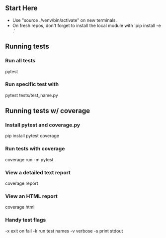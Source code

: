 ## Start Here
* Use "source ./venv/bin/activate" on new terminals.
* On fresh repos, don't forget to install the local module with 'pip install -e .'

## Running tests
### Run all tests
pytest

### Run specific test with 
pytest tests/test_name.py

## Running tests w/ coverage
### Install pytest and coverage.py
pip install pytest coverage

### Run tests with coverage
coverage run -m pytest

### View a detailed text report
coverage report

### View an HTML report
coverage html

### Handy test flags
-x exit on fail
-k run test names
-v verbose
-s print stdout
